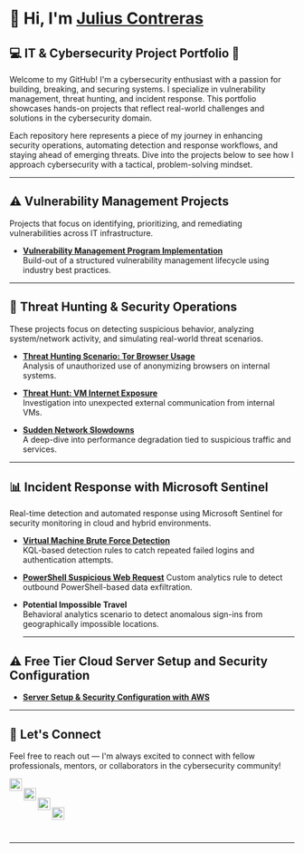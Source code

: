 # 👋 Hi, I'm [Julius Contreras](https://www.linkedin.com/in/juliuscontreras/)  
## 💻 IT & Cybersecurity Project Portfolio 🔐

Welcome to my GitHub! I'm a cybersecurity enthusiast with a passion for building, breaking, and securing systems. I specialize in vulnerability management, threat hunting, and incident response. This portfolio showcases hands-on projects that reflect real-world challenges and solutions in the cybersecurity domain.

Each repository here represents a piece of my journey in enhancing security operations, automating detection and response workflows, and staying ahead of emerging threats. Dive into the projects below to see how I approach cybersecurity with a tactical, problem-solving mindset.

---

## ⚠️ Vulnerability Management Projects

Projects that focus on identifying, prioritizing, and remediating vulnerabilities across IT infrastructure.

- [**Vulnerability Management Program Implementation**](https://github.com/juliuscontreras/vulnerability-management-program)  
  Build-out of a structured vulnerability management lifecycle using industry best practices.

---

## 🚨 Threat Hunting & Security Operations

These projects focus on detecting suspicious behavior, analyzing system/network activity, and simulating real-world threat scenarios.

- [**Threat Hunting Scenario: Tor Browser Usage**](https://github.com/joshmadakor0/threat-hunting-scenario-tor)  
  Analysis of unauthorized use of anonymizing browsers on internal systems.

- [**Threat Hunt: VM Internet Exposure**](https://github.com/juliuscontreras/threat-hunt-vm-internet-exposure)  
  Investigation into unexpected external communication from internal VMs.

- [**Sudden Network Slowdowns**](https://github.com/juliuscontreras/Sudden-Network-Slowdowns)  
  A deep-dive into performance degradation tied to suspicious traffic and services.

---

## 📊 Incident Response with Microsoft Sentinel

Real-time detection and automated response using Microsoft Sentinel for security monitoring in cloud and hybrid environments.

- [**Virtual Machine Brute Force Detection**](https://github.com/juliuscontreras/Sentinel-VM-Brute-Force-Detection)  
  KQL-based detection rules to catch repeated failed logins and authentication attempts.

- [**PowerShell Suspicious Web Request**](https://github.com/juliuscontreras/PowerShell-Suspicious-Web-Request-Incident-Response) 
  Custom analytics rule to detect outbound PowerShell-based data exfiltration.

- **Potential Impossible Travel**  
  Behavioral analytics scenario to detect anomalous sign-ins from geographically impossible locations.

  ---

## ⚠️ Free Tier Cloud Server Setup and Security Configuration
- [**Server Setup & Security Configuration with AWS**](https://github.com/juliuscontreras/FreeTierServerSetupSecurity)

---
## 🤝 Let's Connect

Feel free to reach out — I'm always excited to connect with fellow professionals, mentors, or collaborators in the cybersecurity community!

[<img align="left" alt="YouTube" width="22px" src="https://cdn.jsdelivr.net/npm/simple-icons@v3/icons/youtube.svg" />][youtube]  
[<img align="left" alt="Twitter" width="22px" src="https://cdn.jsdelivr.net/npm/simple-icons@v3/icons/twitter.svg" />][twitter]  
[<img align="left" alt="LinkedIn" width="22px" src="https://cdn.jsdelivr.net/npm/simple-icons@v3/icons/linkedin.svg" />][linkedin]  
[<img align="left" alt="Instagram" width="22px" src="https://cdn.jsdelivr.net/npm/simple-icons@v3/icons/instagram.svg" />][instagram]

<br/><br/>

---

[twitter]: https://twitter.com/___________  
[youtube]: https://www.youtube.com/c/___________  
[instagram]: https://www.instagram.com/___________  
[linkedin]: https://linkedin.com/in/juliuscontreras
